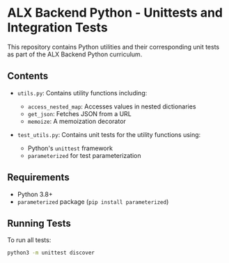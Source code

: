 # ALX Backend Python - Unittests and Integration Tests

This repository contains Python utilities and their corresponding unit tests as part of the ALX Backend Python curriculum.

## Contents

- `utils.py`: Contains utility functions including:
  - `access_nested_map`: Accesses values in nested dictionaries
  - `get_json`: Fetches JSON from a URL
  - `memoize`: A memoization decorator

- `test_utils.py`: Contains unit tests for the utility functions using:
  - Python's `unittest` framework
  - `parameterized` for test parameterization

## Requirements

- Python 3.8+
- `parameterized` package (`pip install parameterized`)

## Running Tests

To run all tests:
```bash
python3 -m unittest discover